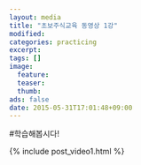 ```yaml
---
layout: media
title: "초보주식교육 동영상 1강"
modified:
categories: practicing
excerpt:
tags: []
image:
  feature:
  teaser:
  thumb:
ads: false
date: 2015-05-31T17:01:48+09:00
---
```


#학습해봅시다!

{% include post_video1.html %}